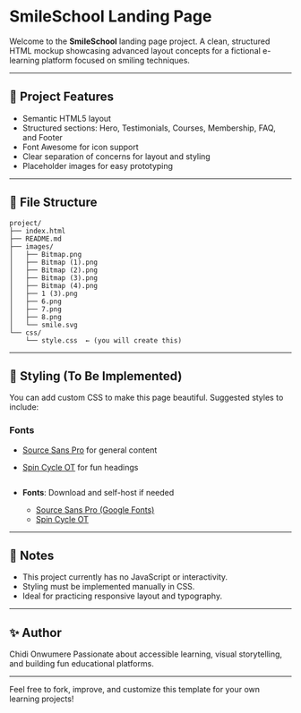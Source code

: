 # SmileSchool Landing Page

Welcome to the **SmileSchool** landing page project. A clean, structured HTML mockup showcasing advanced layout concepts for a fictional e-learning platform focused on smiling techniques.

---

## 🚀 Project Features

* Semantic HTML5 layout
* Structured sections: Hero, Testimonials, Courses, Membership, FAQ, and Footer
* Font Awesome for icon support
* Clear separation of concerns for layout and styling
* Placeholder images for easy prototyping

---

## 📁 File Structure

```
project/
├── index.html
├── README.md
├── images/
│   ├── Bitmap.png
│   ├── Bitmap (1).png
│   ├── Bitmap (2).png
│   ├── Bitmap (3).png
│   ├── Bitmap (4).png
│   ├── 1 (3).png
│   ├── 6.png
│   ├── 7.png
│   ├── 8.png
│   └── smile.svg
└── css/
    └── style.css  ← (you will create this)
```

---

## 🎨 Styling (To Be Implemented)

You can add custom CSS to make this page beautiful. Suggested styles to include:

### Fonts

* [Source Sans Pro](https://fonts.google.com/specimen/Source+Sans+Pro) for general content
* [Spin Cycle OT](https://www.fonts.com/font/spin-cycle) for fun headings

  ```

* **Fonts**: Download and self-host if needed

  * [Source Sans Pro (Google Fonts)](https://fonts.google.com/specimen/Source+Sans+Pro)
  * [Spin Cycle OT](https://www.fonts.com/font/spin-cycle)

---

## 📌 Notes

* This project currently has no JavaScript or interactivity.
* Styling must be implemented manually in CSS.
* Ideal for practicing responsive layout and typography.

---

## ✨ Author

Chidi Onwumere
Passionate about accessible learning, visual storytelling, and building fun educational platforms.

---

Feel free to fork, improve, and customize this template for your own learning projects!
